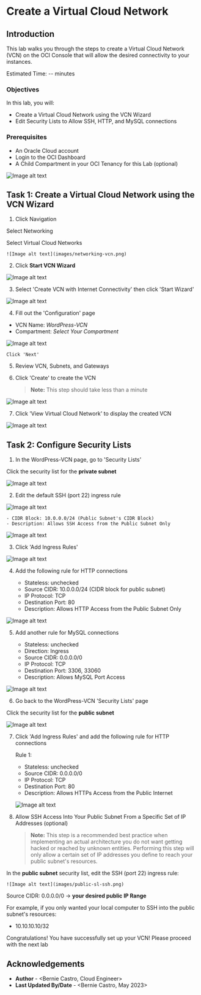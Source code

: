 # Create a Virtual Cloud Network

## Introduction

This lab walks you through the steps to create a Virtual Cloud Network (VCN) on the OCI Console that will allow the desired connectivity to your instances.

Estimated Time: -- minutes

### Objectives

In this lab, you will:
* Create a Virtual Cloud Network using the VCN Wizard
* Edit Security Lists to Allow SSH, HTTP, and MySQL connections

### Prerequisites

* An Oracle Cloud account
* Login to the OCI Dashboard
* A Child Compartment in your OCI Tenancy for this Lab (optional)


![Image alt text](images/oci-dashboard.png)



## Task 1: Create a Virtual Cloud Network using the VCN Wizard

1. Click Navigation



  Select Networking



  Select Virtual Cloud Networks

	![Image alt text](images/networking-vcn.png)

2. Click **Start VCN Wizard**

  ![Image alt text](images/start-vcn-wizard.png)

3. Select 'Create VCN with Internet Connectivity' then click 'Start Wizard'

  ![Image alt text](images/vcn-wiz-int-conn.png)

4. Fill out the 'Configuration' page
  * VCN Name: *WordPress-VCN*
  * Compartment: *Select Your Compartment*

  ![Image alt text](images/vcn-config.png)



    Click 'Next'

5. Review VCN, Subnets, and Gateways

6. Click 'Create' to create the VCN
	> **Note:** This step should take less than a minute

  ![Image alt text](images/vcn-creation.png)

7. Click 'View Virtual Cloud Network' to display the created VCN

  ![Image alt text](images/vcn-details-page.png)


## Task 2: Configure Security Lists

1. In the WordPress-VCN page, go to 'Security Lists'



  Click the security list for the **private subnet**

  ![Image alt text](images/security-list-private-subnet.png)

2. Edit the default SSH (port 22) ingress rule

  ![Image alt text](images/private-sl-ssh-edit.png)



    - CIDR Block: 10.0.0.0/24 (Public Subnet's CIDR Block)
    - Description: Allows SSH Access from the Public Subnet Only

  ![Image alt text](images/private-sl-ssh.png)

3. Click 'Add Ingress Rules'

  ![Image alt text](images/private-sl-add-ingress.png)

4. Add the following rule for HTTP connections



    - Stateless: unchecked
    - Source CIDR: 10.0.0.0/24 (CIDR block for public subnet)
    - IP Protocol: TCP
    - Destination Port: 80
    - Description: Allows HTTP Access from the Public Subnet Only

  ![Image alt text](images/privatesl-httprule.png)

5. Add another rule for MySQL connections



    - Stateless: unchecked
    - Direction: Ingress
    - Source CIDR: 0.0.0.0/0
    - IP Protocol: TCP
    - Destination Port: 3306, 33060
    - Description: Allows MySQL Port Access

  ![Image alt text](images/private-sl-mysql.png)


6. Go back to the WordPress-VCN 'Security Lists' page



  Click the security list for the **public subnet**



  ![Image alt text](images/security-list-public-subnet.png)

7. Click 'Add Ingress Rules' and add the following rule for HTTP connections



    Rule 1:
    - Stateless: unchecked
    - Source CIDR: 0.0.0.0/0
    - IP Protocol: TCP
    - Destination Port: 80
    - Description: Allows HTTPs Access from the Public Internet

    ![Image alt text](images/publicsl-httprule.png)

8. Allow  SSH Access Into Your Public Subnet From a Specific Set of IP Addresses (optional)
    > **Note:** This step is a recommended best practice when implementing an actual architecture you do not want getting hacked or reached by unknown entities. Performing this step will only allow a certain set of IP addresses you define to reach your public subnet's resources.



  In the **public subnet** security list, edit the SSH (port 22) ingress rule:

    ![Image alt text](images/public-sl-ssh.png)



  Source CIDR: 0.0.0.0/0 -> **your desired public IP Range**



  For example, if you only wanted your local computer to SSH into the public subnet's resources:
   - 10.10.10.10/32

Congratulations! You have successfully set up your VCN! Please proceed with the next lab

## Acknowledgements
* **Author** - <Bernie Castro, Cloud Engineer>
* **Last Updated By/Date** - <Bernie Castro, May 2023>
